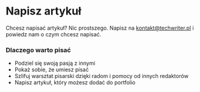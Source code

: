 # Napisz artykuł

Chcesz napisać artykuł? Nic prostszego. Napisz na
[kontakt@techwriter.pl](mailto:kontakt@techwriter.pl) i powiedz nam o czym
chcesz napisać.

### Dlaczego warto pisać

- Podziel się swoją pasją z innymi
- Pokaż sobie, że umiesz pisać
- Szlifuj warsztat pisarski dzięki radom i pomocy od innych redaktorów
- Napisz artykuł, który możesz dodać do portfolio
